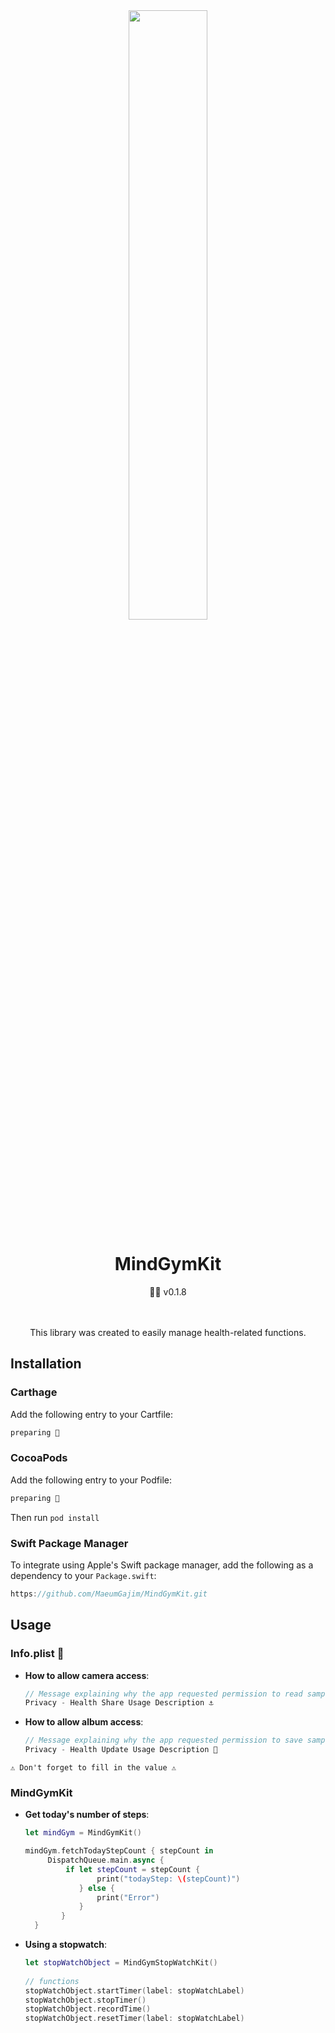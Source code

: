 <div align=center>
<img src="https://github.com/MaeumGajim/MindGymKit/assets/102890390/e0b06d3b-a97d-4afc-9ba8-f29bee6e0f96" width="50%"/>

# MindGymKit
<aside>
💪🏿 v0.1.8
</aside>
<br>
<br>

This library was created to easily manage health-related functions.
</div>

## Installation
### Carthage

Add the following entry to your Cartfile:

```swift
preparing 🙏
```

### CocoaPods

Add the following entry to your Podfile:

```swift
preparing 🙏
```
Then run `pod install`

### Swift Package Manager

To integrate using Apple's Swift package manager, add the following as a dependency to your `Package.swift`:

```swift
https://github.com/MaeumGajim/MindGymKit.git
```

## Usage
### Info.plist 📄

- **How to allow camera access**:

    ```swift
    // Message explaining why the app requested permission to read samples from the HealthKit store.
    Privacy - Health Share Usage Description ⚓️
    ```
    
- **How to allow album access**:

    ```swift
    // Message explaining why the app requested permission to save samples to the HealthKit store.
    Privacy - Health Update Usage Description 🦾
    ```

`⚠️ Don't forget to fill in the value ⚠️`

### MindGymKit

- **Get today's number of steps**:

    ```swift
    let mindGym = MindGymKit()
    
    mindGym.fetchTodayStepCount { stepCount in
         DispatchQueue.main.async {
             if let stepCount = stepCount {
                    print("todayStep: \(stepCount)")
                } else {
                    print("Error")
                }
            }
      }
    ```
- **Using a stopwatch**:
    ```swift
    let stopWatchObject = MindGymStopWatchKit()
       
    // functions
    stopWatchObject.startTimer(label: stopWatchLabel)
    stopWatchObject.stopTimer()
    stopWatchObject.recordTime()
    stopWatchObject.resetTimer(label: stopWatchLabel)
    ```
